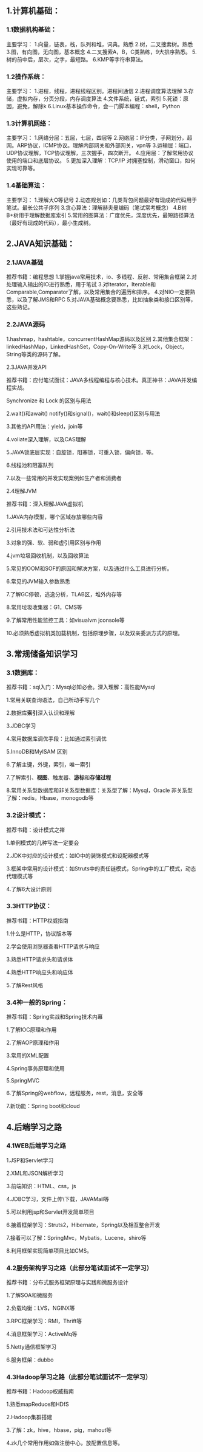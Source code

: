 ## 1.计算机基础：

### 1.1数据机构基础：

主要学习：
 1.向量，链表，栈，队列和堆，词典。熟悉
 2.树，二叉搜索树。熟悉
 3.图，有向图，无向图，基本概念
 4.二叉搜索A，B，C类熟练，9大排序熟悉。
 5.树的前中后，层次，之字，最短路。
 6.KMP等字符串算法。

### 1.2操作系统：

主要学习：
 1.进程，线程，进程线程区别。进程间通信
 2.进程调度算法理解
 3.存储，虚拟内存，分页分段，内存调度算法
 4.文件系统，链式，索引
 5.死锁：原因，避免，解除k
 6.Linux基本操作命令，会一门脚本编程：shell，Python

### 1.3计算机网络：

主要学习：
 1.网络分层：五层，七层，四层等
 2.网络层：IP分类，子网划分，超网。ARP协议，ICMP协议。理解内部网关和外部网关，vpn等
 3.运输层：端口，UDP协议理解，TCP协议理解，三次握手，四次断开。
 4.应用层：了解常用协议使用的端口和底层协议。
 5.更加深入理解：TCP/IP 对拥塞控制，滑动窗口，如何实现可靠等。

### 1.4基础算法：

主要学习：
 1.理解大O等记号
 2.动态规划如：几类背包问题最好有现成的代码用于笔试。最长公共子序列
 3.贪心算法：理解赫夫曼编码（笔试常考概念）
 4.B树B+树用于理解数据库索引
 5.常用的图算法：广度优先，深度优先，最短路径算法（最好有现成的代码），最小生成树。

## 2.JAVA知识基础：

### 2.1JAVA基础

推荐书籍：编程思想
 1.掌握java常用技术，io、多线程、反射、常用集合框架
 2.对处理输入输出的IO进行熟悉，用于笔试
 3.对Iterator，Iterable和Comparable,Comparator了解，以及常用集合的遍历和排序。
 4.对NIO一定要熟悉，以及了解JMS和RPC
 5.对JAVA基础概念要熟悉，比如抽象类和接口区别等，这些熟记。

### 2.2JAVA源码

1.hashmap，hashtable，concurrentHashMap源码以及区别
 2.其他集合框架：linkedHashMap，LinkedHashSet，Copy-On-Write等
 3.对Lock，Object，String等类的源码了解。

2.3JAVA并发API

推荐书籍：应付笔试面试：JAVA多线程编程与核心技术。真正神书：JAVA并发编程实战。

Synchronize 和 Lock 的区别与用法

2.wait()和await() notify()和signal()，wait()和sleep()区别与用法

3.其他的API用法：yield，join等

4.voliate深入理解，以及CAS理解

5.JAVA锁底层实现：自旋锁，阻塞锁，可重入锁，偏向锁，等。

6.线程池和阻塞队列

7.以及一些常用的并发实现案例如生产者和消费者

2.4理解JVM

推荐书籍：深入理解JAVA虚拟机

1.JAVA内存模型，哪个区域存放哪些内容

2.引用技术法和可达性分析法

3.对象的强、软、弱和虚引用区别与作用

4.jvm垃圾回收机制，以及回收算法

5.常见的OOM和SOF的原因和解决方案，以及通过什么工具进行分析。

6.常见的JVM输入参数熟悉

7.了解GC停顿，逃逸分析，TLAB区，堆外内存等

8.常用垃圾收集器：G1，CMS等

9.了解常用性能监控工具：如visualvm jconsole等

10.必须熟悉虚拟机类加载机制，包括原理步骤，以及双亲委派方式的原理。

## 3.常规储备知识学习

### 3.1数据库：

推荐书籍：sql入门：Mysql必知必会。深入理解：高性能Mysql

1.常用关联查询语法，自己所动手写几个

2.数据库**索引**深入认识和理解

3.JDBC学习

4.常用数据库调优手段：比如通过索引调优

5.InnoDB和MyISAM 区别

6.了解主键，外键，索引，唯一索引

7.了解索引、**视图**、触发器、**游标**和**存储过程**

8.常用关系型数据库和非关系型数据库：关系型了解：Mysql，Oracle 非关系型了解：redis，Hbase，monogodb等

### 3.2设计模式：

推荐书籍：设计模式之禅

1.单例模式的几种写法一定要会

2.JDK中对应的设计模式：如IO中的装饰模式和设配器模式等

3.框架中常用的设计模式：如Struts中的责任链模式，Spring中的工厂模式，动态代理模式等

4.了解6大设计原则

### 3.3HTTP协议：

推荐书籍：HTTP权威指南

1.什么是HTTP，协议版本等

2.学会使用浏览器查看HTTP请求与响应

3.熟悉HTTP请求头和请求体

4.熟悉HTTP响应头和响应体

5.了解Rest风格

### 3.4神一般的Spring：

推荐书籍：Spring实战和Spring技术内幕

1.了解IOC原理和作用

2.了解AOP原理和作用

3.常用的XML配置

4.Spring事务原理和使用

5.SpringMVC

6.了解Spring的webflow，远程服务，rest，消息，安全等

7.新功能：Spring boot和cloud

## 4.后端学习之路

### 4.1WEB后端学习之路

1.JSP和Servlet学习

2.XML和JSON解析学习

3.前端知识：HTML、css，js

4.JDBC学习，文件上传\下载，JAVAMail等

5.可以利用jsp和Servlet开发简单项目

6.接着框架学习：Struts2，Hibernate，Spring以及相互整合开发

7.接着可以了解：SpringMvc，Mybatis，Lucene，shiro等

8.利用框架实现简单项目比如CMS。

### 4.2服务架构学习之路（此部分笔试面试不一定学习）

推荐书籍：分布式服务框架原理与实践和微服务设计

1.了解SOA和微服务

2.负载均衡：LVS，NGINX等

3.RPC框架学习：RMI，Thrift等

4.消息框架学习：ActiveMq等

5.Netty通信框架学习

6.服务框架：dubbo

### 4.3Hadoop学习之路（此部分笔试面试不一定学习）

推荐书籍：Hadoop权威指南

1.熟悉mapReduce和HDfS

2.Hadoop集群搭建

3.了解：zk，hive，hbase，pig，mahout等

4.zk几个常用作用如做注册中心，放配置信息等。

 

